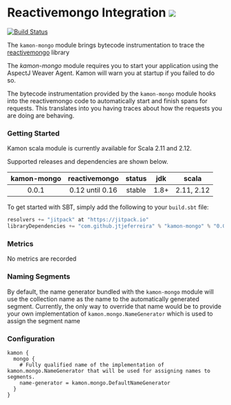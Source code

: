Reactivemongo Integration  [![](https://jitpack.io/v/jtjeferreira/kamon-mongo.svg)](https://jitpack.io/#jtjeferreira/kamon-mongo)
==========================
[![Build Status](https://travis-ci.org/jtjeferreira/kamon-mongo.svg?branch=master)](https://travis-ci.org/jtjeferreira/kamon-mongo)

The `kamon-mongo` module brings bytecode instrumentation to trace the [reactivemongo](https://github.com/ReactiveMongo/ReactiveMongo) library

The _kamon-mongo_ module requires you to start your application using the AspectJ Weaver Agent. Kamon will warn you
at startup if you failed to do so.

The bytecode instrumentation     provided by the `kamon-mongo` module hooks into the reactivemongo code to automatically
start and finish spans for requests. This translates into you having traces about how
the requests you are doing are behaving.

### Getting Started

Kamon scala module is currently available for Scala 2.11 and 2.12.

Supported releases and dependencies are shown below.

| kamon-mongo | reactivemongo | status | jdk  | scala            
|:-----------:|:-------------:|:------:|:----:|------
|  0.0.1 | 0.12 until 0.16 | stable  | 1.8+ | 2.11, 2.12


To get started with SBT, simply add the following to your `build.sbt` file:

```scala
resolvers += "jitpack" at "https://jitpack.io"
libraryDependencies += "com.github.jtjeferreira" % "kamon-mongo" % "0.0.1"
```

### Metrics ###

No metrics are recorded

### Naming Segments ###

By default, the name generator bundled with the `kamon-mongo` module will use the collection name as the name to 
the automatically generated segment. Currently, the only way to override that name would be to provide your own implementation 
of `kamon.mongo.NameGenerator` which is used to assign the segment name

### Configuration ###

```typesafeconfig
kamon {
  mongo {
    # Fully qualified name of the implementation of kamon.mongo.NameGenerator that will be used for assigning names to segments.
    name-generator = kamon.mongo.DefaultNameGenerator
  }
}
```
